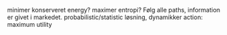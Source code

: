 minimer konserveret energy? maximer entropi?
Følg alle paths, information er givet i markedet.
probabilistic/statistic løsning, dynamikker
action: maximum utility
